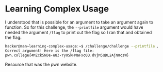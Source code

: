 # Learning Complex Usage
I understood that is possible for an argument to take an argument again to function. So for this challenge, the `--printfile` argument would have needed the argument `/flag` to print out the flag so I ran that and obtained the flag.
```bash
hacker@man~learning-complex-usage:~$ /challenge/challenge --printfile /flag
Correct argument! Here is the /flag file:
pwn.college{4MZck5NDe-e83-Yy0SkHMaFxc0Q.dVjM5QDL2AjN0czW}
```
Resource that was the pwn website.
